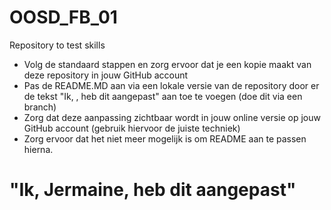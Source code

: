 # OOSD_FB_01
Repository to test skills

- Volg de standaard stappen en zorg ervoor dat je een kopie maakt van deze repository in jouw GitHub account
- Pas de README.MD aan via een lokale versie van de repository door er de tekst "Ik, <naam>, heb dit aangepast" aan toe te voegen (doe dit via een branch)
- Zorg dat deze aanpassing zichtbaar wordt in jouw online versie op jouw GitHub account (gebruik hiervoor de juiste techniek)
- Zorg ervoor dat het niet meer mogelijk is om README aan te passen hierna.

# "Ik, Jermaine, heb dit aangepast"